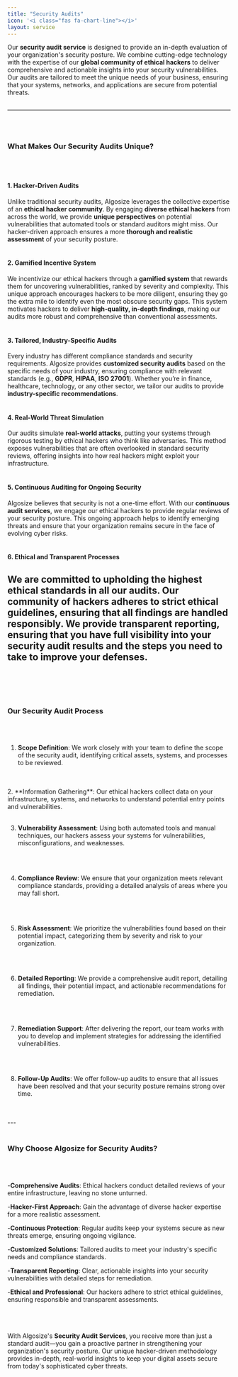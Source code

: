 ```yaml
---
title: "Security Audits"
icon: '<i class="fas fa-chart-line"></i>'
layout: service
---
```

Our **security audit service** is designed to provide an in-depth evaluation of your organization's security posture. We combine cutting-edge technology with the expertise of our **global community of ethical hackers** to deliver comprehensive and actionable insights into your security vulnerabilities. Our audits are tailored to meet the unique needs of your business, ensuring that your systems, networks, and applications are secure from potential threats.
<br/>
<br/>

---
<br/>
<br/>

### **What Makes Our Security Audits Unique?**
<br/>
<br/>

#### **1. Hacker-Driven Audits**
Unlike traditional security audits, Algosize leverages the collective expertise of an **ethical hacker community**. By engaging **diverse ethical hackers** from across the world, we provide **unique perspectives** on potential vulnerabilities that automated tools or standard auditors might miss. Our hacker-driven approach ensures a more **thorough and realistic assessment** of your security posture.
<br/>
<br/>

#### **2. Gamified Incentive System**
We incentivize our ethical hackers through a **gamified system** that rewards them for uncovering vulnerabilities, ranked by severity and complexity. This unique approach encourages hackers to be more diligent, ensuring they go the extra mile to identify even the most obscure security gaps. This system motivates hackers to deliver **high-quality, in-depth findings**, making our audits more robust and comprehensive than conventional assessments.
<br/>
<br/>

#### **3. Tailored, Industry-Specific Audits**
Every industry has different compliance standards and security requirements. Algosize provides **customized security audits** based on the specific needs of your industry, ensuring compliance with relevant standards (e.g., **GDPR**, **HIPAA**, **ISO 27001**). Whether you’re in finance, healthcare, technology, or any other sector, we tailor our audits to provide **industry-specific recommendations**.
<br/>
<br/>

#### **4. Real-World Threat Simulation**
Our audits simulate **real-world attacks**, putting your systems through rigorous testing by ethical hackers who think like adversaries. This method exposes vulnerabilities that are often overlooked in standard security reviews, offering insights into how real hackers might exploit your infrastructure.
<br/>
<br/>

#### **5. Continuous Auditing for Ongoing Security**
Algosize believes that security is not a one-time effort. With our **continuous audit services**, we engage our ethical hackers to provide regular reviews of your security posture. This ongoing approach helps to identify emerging threats and ensure that your organization remains secure in the face of evolving cyber risks.
<br/>
<br/>

#### **6. Ethical and Transparent Processes**
We are committed to upholding the highest ethical standards in all our audits. Our community of hackers adheres to strict ethical guidelines, ensuring that all findings are handled responsibly. We provide **transparent reporting**, ensuring that you have full visibility into your security audit results and the steps you need to take to improve your defenses.
<br/>
<br/>
---
<br/>
<br/>

### **Our Security Audit Process**
<br/>
<br/>

1. **Scope Definition**: We work closely with your team to define the scope of the security audit, identifying critical assets, systems, and processes to be reviewed.
<br/>
<br/>
2. **Information Gathering**: Our ethical hackers collect data on your infrastructure, systems, and networks to understand potential entry points and vulnerabilities.
<br/>
<br/>

3. **Vulnerability Assessment**: Using both automated tools and manual techniques, our hackers assess your systems for vulnerabilities, misconfigurations, and weaknesses.
<br/>
<br/>

4. **Compliance Review**: We ensure that your organization meets relevant compliance standards, providing a detailed analysis of areas where you may fall short.
<br/>
<br/>

5. **Risk Assessment**: We prioritize the vulnerabilities found based on their potential impact, categorizing them by severity and risk to your organization.
<br/>
<br/>

6. **Detailed Reporting**: We provide a comprehensive audit report, detailing all findings, their potential impact, and actionable recommendations for remediation.
<br/>
<br/>

7. **Remediation Support**: After delivering the report, our team works with you to develop and implement strategies for addressing the identified vulnerabilities.
<br/>
<br/>

8. **Follow-Up Audits**: We offer follow-up audits to ensure that all issues have been resolved and that your security posture remains strong over time.
<br/>
<br/>
---
<br/>
<br/>

### **Why Choose Algosize for Security Audits?**
<br/>
<br/>

-**Comprehensive Audits**: Ethical hackers conduct detailed reviews of your entire infrastructure, leaving no stone unturned.
<br/>

-**Hacker-First Approach**: Gain the advantage of diverse hacker expertise for a more realistic assessment.
<br/>

-**Continuous Protection**: Regular audits keep your systems secure as new threats emerge, ensuring ongoing vigilance.
<br/>

-**Customized Solutions**: Tailored audits to meet your industry's specific needs and compliance standards.
<br/>

-**Transparent Reporting**: Clear, actionable insights into your security vulnerabilities with detailed steps for remediation.
<br/>

-**Ethical and Professional**: Our hackers adhere to strict ethical guidelines, ensuring responsible and transparent assessments.
<br/>
<br/>
<br/>
<br/>

With Algosize's **Security Audit Services**, you receive more than just a standard audit—you gain a proactive partner in strengthening your organization's security posture. Our unique hacker-driven methodology provides in-depth, real-world insights to keep your digital assets secure from today's sophisticated cyber threats.
<br/>
<br/>
